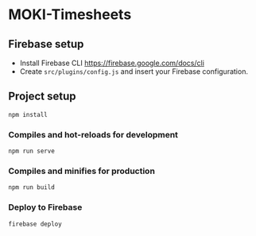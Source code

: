 # MOKI-Timesheets

## Firebase setup
* Install Firebase CLI https://firebase.google.com/docs/cli
* Create `src/plugins/config.js` and insert your Firebase configuration.

## Project setup
```
npm install
```

### Compiles and hot-reloads for development
```
npm run serve
```

### Compiles and minifies for production
```
npm run build
```

### Deploy to Firebase
```
firebase deploy
```
